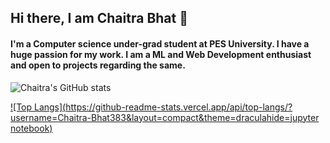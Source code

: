 ## Hi there, I am Chaitra Bhat 👋


#### I'm a Computer science under-grad student at PES University. I have a huge passion for my work. I am a ML and Web Development enthusiast and open to projects regarding the same.


![Chaitra's GitHub stats](https://github-readme-stats.vercel.app/api?username=Chaitra-Bhat383&count_private=true&theme=dracula&showicons=true&hide=issues])


[![Top Langs](https://github-readme-stats.vercel.app/api/top-langs/?username=Chaitra-Bhat383&layout=compact&theme=draculahide=jupyter notebook)](https://github.com/anuraghazra/github-readme-stats)





